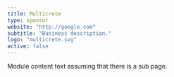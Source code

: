```yaml
---
title: Multicrete
type: sponsor
website: "http://google.com"
subtitle: "Business description."
logo: "multicrete.svg"
active: false
---
```

Module content text assuming that there is a sub page.